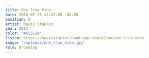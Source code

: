 ```yaml
---
title: One True Vine
date: 2018-07-25 12:22:00 -05:00
position: 0
artist: Mavis Staples
year: 2013
color: "#6C511A"
listen: https://mavisstaples.bandcamp.com/album/one-true-vine
image: "/uploads/one_true_vine.jpg"
role: Drumming
---
```


